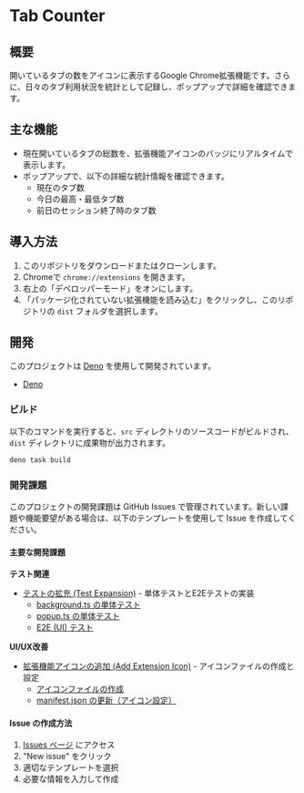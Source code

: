 # Tab Counter

## 概要

開いているタブの数をアイコンに表示するGoogle
Chrome拡張機能です。さらに、日々のタブ利用状況を統計として記録し、ポップアップで詳細を確認できます。

## 主な機能

- 現在開いているタブの総数を、拡張機能アイコンのバッジにリアルタイムで表示します。
- ポップアップで、以下の詳細な統計情報を確認できます。
  - 現在のタブ数
  - 今日の最高・最低タブ数
  - 前日のセッション終了時のタブ数

## 導入方法

1. このリポジトリをダウンロードまたはクローンします。
2. Chromeで `chrome://extensions` を開きます。
3. 右上の「デベロッパーモード」をオンにします。
4. 「パッケージ化されていない拡張機能を読み込む」をクリックし、このリポジトリの
   `dist` フォルダを選択します。

## 開発

このプロジェクトは [Deno](https://deno.land/) を使用して開発されています。

- [Deno](https://deno.land/manual/getting_started/installation)

### ビルド

以下のコマンドを実行すると、`src` ディレクトリのソースコードがビルドされ、`dist`
ディレクトリに成果物が出力されます。

```sh
deno task build
```

### 開発課題

このプロジェクトの開発課題は GitHub Issues で管理されています。新しい課題や機能要望がある場合は、以下のテンプレートを使用して Issue を作成してください。

#### 主要な開発課題

**テスト関連**
- [テストの拡充 (Test Expansion)](.github/ISSUE_TEMPLATE/test-expansion.md) - 単体テストとE2Eテストの実装
  - [background.ts の単体テスト](.github/ISSUE_TEMPLATE/background-unit-test.md)
  - [popup.ts の単体テスト](.github/ISSUE_TEMPLATE/popup-unit-test.md)
  - [E2E (UI) テスト](.github/ISSUE_TEMPLATE/e2e-ui-test.md)

**UI/UX改善**
- [拡張機能アイコンの追加 (Add Extension Icon)](.github/ISSUE_TEMPLATE/add-extension-icon.md) - アイコンファイルの作成と設定
  - [アイコンファイルの作成](.github/ISSUE_TEMPLATE/create-icon-files.md)
  - [manifest.json の更新（アイコン設定）](.github/ISSUE_TEMPLATE/update-manifest-json.md)

#### Issue の作成方法

1. [Issues ページ](https://github.com/ir77/tab-counter/issues) にアクセス
2. "New issue" をクリック
3. 適切なテンプレートを選択
4. 必要な情報を入力して作成
